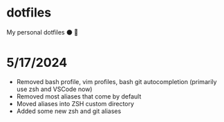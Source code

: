 dotfiles
========

My personal dotfiles ⚫️ 📁

# 5/17/2024
- Removed bash profile, vim profiles, bash git autocompletion (primarily use zsh and VSCode now)
- Removed most aliases that come by default
- Moved aliases into ZSH custom directory
- Added some new zsh and git aliases